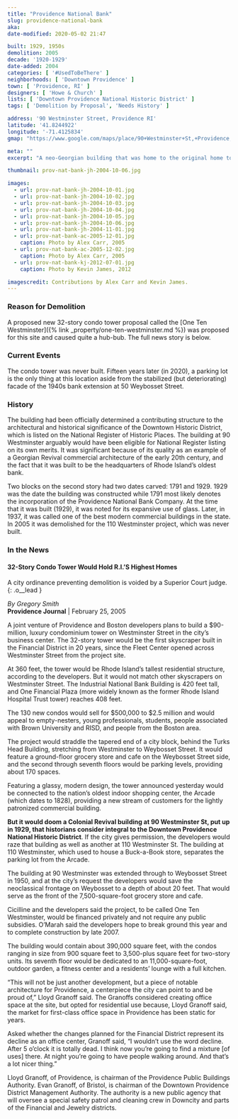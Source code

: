 ```yaml
---
title: "Providence National Bank"
slug: providence-national-bank
aka: 
date-modified: 2020-05-02 21:47

built: 1929, 1950s
demolition: 2005
decade: '1920-1929'
date-added: 2004
categories: [ '#UsedToBeThere' ]
neighborhoods: [ 'Downtown Providence' ]
town: [ 'Providence, RI' ]
designers: [ 'Howe & Church' ]
lists: [ 'Downtown Providence National Historic District' ]
tags: [ 'Demolition by Proposal', 'Needs History' ]

address: '90 Westminster Street, Providence RI'
latitude: '41.8244922'
longitude: '-71.4125834'
gmap: "https://www.google.com/maps/place/90+Westminster+St,+Providence,+RI+02903/@41.8244922,-71.4125834,17z/data=!3m1!4b1!4m5!3m4!1s0x89e44516993795f1:0xc88a1d682a2c0568!8m2!3d41.8244922!4d-71.4103947"

meta: ""
excerpt: "A neo-Georgian building that was home to the original home to the Providence National Bank Company. Razed for a proposed hotel that was never built."

thumbnail: prov-nat-bank-jh-2004-10-06.jpg

images:
  - url: prov-nat-bank-jh-2004-10-01.jpg
  - url: prov-nat-bank-jh-2004-10-02.jpg
  - url: prov-nat-bank-jh-2004-10-03.jpg
  - url: prov-nat-bank-jh-2004-10-04.jpg
  - url: prov-nat-bank-jh-2004-10-05.jpg
  - url: prov-nat-bank-jh-2004-10-06.jpg
  - url: prov-nat-bank-jh-2004-11-01.jpg
  - url: prov-nat-bank-ac-2005-12-01.jpg
    caption: Photo by Alex Carr, 2005
  - url: prov-nat-bank-ac-2005-12-02.jpg
    caption: Photo by Alex Carr, 2005
  - url: prov-nat-bank-kj-2012-07-01.jpg
    caption: Photo by Kevin James, 2012

imagescredit: Contributions by Alex Carr and Kevin James.
---
```


### Reason for Demolition
A proposed new 32-story condo tower proposal called the [One Ten Westminster]({% link _property/one-ten-westminster.md %}) was proposed for this site and caused quite a hub-bub. The full news story is below. 

### Current Events
The condo tower was never built. Fifteen years later (in 2020), a parking lot is the only thing at this location aside from the stabilized (but deteriorating) facade of the 1940s bank extension at 50 Weybosset Street. 

### History

The building had been officially determined a contributing structure to the architectural and historical significance of the Downtown Historic District, which is listed on the National Register of Historic Places. The building at 90 Westminster arguably would have been eligible for National Register listing on its own merits. It was significant because of its quality as an example of a Georgian Revival commercial architecture of the early 20th century, and the fact that it was built to be the headquarters of Rhode Island’s oldest bank. 

Two blocks on the second story had two dates carved: 1791 and 1929. 1929 was the date the building was constructed while 1791 most likely denotes the incorporation of the Providence National Bank Company. At the time that it was built (1929), it was noted for its expansive use of glass. Later, in 1937, it was called one of the best modern commercial buildings in the state. In 2005 it was demolished for the 110 Westminster project, which was never built.

### In the News

#### 32-Story Condo Tower Would Hold R.I.’S Highest Homes

A city ordinance preventing demolition is voided by a Superior Court judge.
{: .o__lead }

_By Gregory Smith_  
**Providence Journal** | February 25, 2005

A joint venture of Providence and Boston developers plans to build a $90-million, luxury condominium tower on Westminster Street in the city’s business center. The 32-story tower would be the first skyscraper built in the Financial District in 20 years, since the Fleet Center opened across Westminster Street from the project site.

At 360 feet, the tower would be Rhode Island’s tallest residential structure, according to the developers. But it would not match other skyscrapers on Westminster Street. The Industrial National Bank Building is 420 feet tall, and One Financial Plaza (more widely known as the former Rhode Island Hospital Trust tower) reaches 408 feet.

The 130 new condos would sell for $500,000 to $2.5 million and would appeal to empty-nesters, young professionals, students, people associated with Brown University and RISD, and people from the Boston area.

The project would straddle the tapered end of a city block, behind the Turks Head Building, stretching from Westminster to Weybosset Street. It would feature a ground-floor grocery store and cafe on the Weybosset Street side, and the second through seventh floors would be parking levels, providing about 170 spaces.

Featuring a glassy, modern design, the tower announced yesterday would be connected to the nation’s oldest indoor shopping center, the Arcade (which dates to 1828), providing a new stream of customers for the lightly patronized commercial building.

**But it would doom a Colonial Revival building at 90 Westminster St, put up in 1929, that historians consider integral to the Downtown Providence National Historic District**. If the city gives permission, the developers would raze that building as well as another at 110 Westminster St. The building at 110 Westminster, which used to house a Buck-a-Book store, separates the parking lot from the Arcade.

The building at 90 Westminster was extended through to Weybosset Street in 1950, and at the city’s request the developers would save the neoclassical frontage on Weybosset to a depth of about 20 feet. That would serve as the front of the 7,500-square-foot grocery store and cafe.

Cicilline and the developers said the project, to be called One Ten Westminster, would be financed privately and not require any public subsidies. O’Marah said the developers hope to break ground this year and to complete construction by late 2007.

The building would contain about 390,000 square feet, with the condos ranging in size from 900 square feet to 3,500-plus square feet for two-story units. Its seventh floor would be dedicated to an 11,000-square-foot, outdoor garden, a fitness center and a residents’ lounge with a full kitchen.

“This will not be just another development, but a piece of notable architecture for Providence, a centerpiece the city can point to and be proud of,” Lloyd Granoff said. The Granoffs considered creating office space at the site, but opted for residential use because, Lloyd Granoff said, the market for first-class office space in Providence has been static for years.

Asked whether the changes planned for the Financial District represent its decline as an office center, Granoff said, “I wouldn’t use the word decline. After 5 o’clock it is totally dead. I think now you’re going to find a mixture [of uses] there. At night you’re going to have people walking around. And that’s a lot nicer thing.”

Lloyd Granoff, of Providence, is chairman of the Providence Public Buildings Authority. Evan Granoff, of Bristol, is chairman of the Downtown Providence District Management Authority. The authority is a new public agency that will oversee a special safety patrol and cleaning crew in Downcity and parts of the Financial and Jewelry districts.
